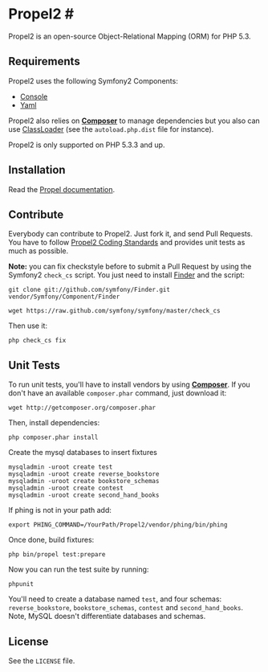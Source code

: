 # Propel2 #

Propel2 is an open-source Object-Relational Mapping (ORM) for PHP 5.3.


## Requirements ##

Propel2 uses the following Symfony2 Components:

* [Console](https://github.com/symfony/Console)
* [Yaml](https://github.com/symfony/Yaml)

Propel2 also relies on [**Composer**](https://github.com/composer/composer) to manage dependencies but you
also can use [ClassLoader](https://github.com/symfony/ClassLoader) (see the `autoload.php.dist` file for instance).

Propel2 is only supported on PHP 5.3.3 and up.


## Installation ##

Read the [Propel documentation](http://www.propelorm.org/).


## Contribute ##

Everybody can contribute to Propel2. Just fork it, and send Pull Requests.
You have to follow [Propel2 Coding Standards](https://github.com/propelorm/Propel2/wiki/Coding-Standards) and provides unit tests as much as possible.

**Note:** you can fix checkstyle before to submit a Pull Request by using the Symfony2 `check_cs` script.
You just need to install [Finder](http://github.com/symfony/Finder) and the script:

    git clone git://github.com/symfony/Finder.git vendor/Symfony/Component/Finder

    wget https://raw.github.com/symfony/symfony/master/check_cs

Then use it:

    php check_cs fix


## Unit Tests ##

To run unit tests, you'll have to install vendors by using [**Composer**](https://github.com/composer/composer).
If you don't have an available `composer.phar` command, just download it:

    wget http://getcomposer.org/composer.phar

Then, install dependencies:

    php composer.phar install

Create the mysql databases to insert fixtures

    mysqladmin -uroot create test
    mysqladmin -uroot create reverse_bookstore
    mysqladmin -uroot create bookstore_schemas
    mysqladmin -uroot create contest
    mysqladmin -uroot create second_hand_books

If phing is not in your path add:

    export PHING_COMMAND=/YourPath/Propel2/vendor/phing/bin/phing

Once done, build fixtures:

    php bin/propel test:prepare

Now you can run the test suite by running:

    phpunit
    
You'll need to create a database named `test`, and four schemas: `reverse_bookstore`, `bookstore_schemas`, `contest` and `second_hand_books`. Note, MySQL doesn't differentiate databases and schemas.

## License ##

See the `LICENSE` file.
